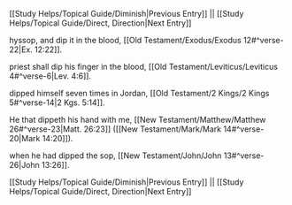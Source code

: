[[Study Helps/Topical Guide/Diminish|Previous Entry]]  ||  [[Study Helps/Topical Guide/Direct, Direction|Next Entry]]

 hyssop, and dip it in the blood, [[Old Testament/Exodus/Exodus 12#^verse-22|Ex. 12:22]].

 priest shall dip his finger in the blood, [[Old Testament/Leviticus/Leviticus 4#^verse-6|Lev. 4:6]].

 dipped himself seven times in Jordan, [[Old Testament/2 Kings/2 Kings 5#^verse-14|2 Kgs. 5:14]].

 He that dippeth his hand with me, [[New Testament/Matthew/Matthew 26#^verse-23|Matt. 26:23]] ([[New Testament/Mark/Mark 14#^verse-20|Mark 14:20]]).

 when he had dipped the sop, [[New Testament/John/John 13#^verse-26|John 13:26]].

[[Study Helps/Topical Guide/Diminish|Previous Entry]]  ||  [[Study Helps/Topical Guide/Direct, Direction|Next Entry]]
